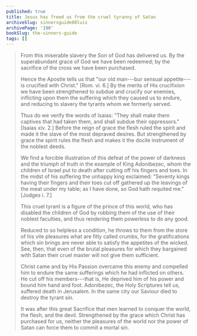 ```yaml
---
published: true
title: Jesus has freed us from the cruel tyranny of Satan
archiveSlug: sinnersguide00luis
archivePage: '190'
bookSlug: the-sinners-guide
tags: []
---
```


> From this miserable slavery the Son of God has delivered us. By the superabundant grace of God we have been redeemed; by the sacrifice of the cross we have been purchased.
> 
> Hence the Apostle tells us that "our old man---bur sensual appetite---is crucified with Christ." [Rom. vi. 6.] By the merits of His crucifixion we have been strengthened to subdue and crucify our enemies, inflicting upon them the suffering which they caused us to endure, and reducing to slavery the tyrants whom we formerly served.
> 
> Thus do we verify the words of Isaias: "They shall make them captives that had taken them, and shall subdue their oppressors." [Isaias xiv. 2.] Before the reign of grace the flesh ruled the spirit and made it the slave of the most depraved desires. But strengthened by grace the spirit rules the flesh and makes it the docile instrument of the noblest deeds.
> 
> We find a forcible illustration of this defeat of the power of darkness and the triumph of truth in the example of King Adonibezec, whom the children of Israel put to death after cutting off his fingers and toes. In the midst of his suffering the unhappy king exclaimed: "Seventy kings having their fingers and their toes cut off gathered up the leavings of the meat under my table; as I have done, so God hath requited me." [Judges i. 7.]
> 
> This cruel tyrant is a figure of the prince of this world, who has disabled the children of God by robbing them of the use of their noblest faculties, and thus rendering them powerless to do any good.
> 
> Reduced to so helpless a condition, he throws to them from the store of his vile pleasures what are fitly called crumbs, for the gratifications which sin brings are never able to satisfy the appetites of the wicked. See, then, that even of the brutal pleasures for which they bargained with Satan their cruel master will not give them sufficient.
> 
> Christ came and by His Passion overcame this enemy and compelled him to endure the same sufferings which he had inflicted on others. He cut off his members---that is, He deprived him of his power and bound him hand and foot. Adonibezec, the Holy Scriptures tell us, suffered death in Jerusalem. In the same city our Saviour died to destroy the tyrant sin.
> 
> It was after this great Sacrifice that men learned to conquer the world, the flesh, and the devil. Strengthened by the grace which Christ has purchased for us, neither the pleasures of the world nor the power of Satan can force them to commit a mortal sin.
